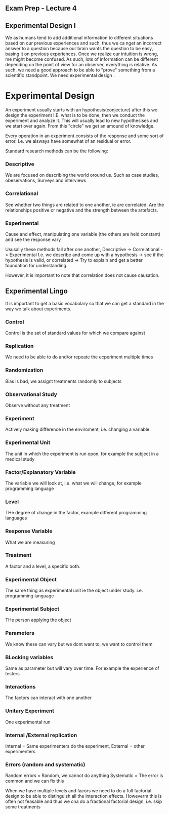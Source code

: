 Exam Prep - Lecture 4
---
## Experimental Design I 
We as humans tend to add additional information to different situations based on our previous experiences and such, thus we ca nget an incorrect answer to a question because our brain wants the question to be easy, basing it on previous experiences. Once we realize our intuition is wrong, me might become confused. As such, lots of information can be different depending on the point of view for an observer, everything is relative. As such, we need a good approach to be able to "prove" something from a scientific standpoint. We need experimental design .

# Experimental Design 
An experiment usually starts with an hypothesis(conjecture) after this we design the experiment I.E. what is to be done, then we conduct the experiment and analyze it. This will usually lead to new hypothesises and we start over again. From this "circle" we get an amound of knowledge. 

Every operation in an experiment consists of the response and some sort of error. I.e. we alsways have somewhat of an residual or error. 

Standard research methods can be the following: 

### Descriptive
We are focused on describing the world oround us. Such as case studies, obeservations, Surveys and interviews 

### Correlational 
See whether two things are related to one another, ie are correlated. Are the relationships positive or negative and the strength between the artefacts. 

### Experimental 
Cause and effect, manipulating one variable (the others are held constant) and see the response vary 


Ususally these methods fall after one another, Descriptive -> Correlational -> Experimental
I.e. we describe and come up with a hypothesis -> see if the hypothesis is valid, or correlated -> Try to explain and get a better foundation for understanding.

However, it is important to note that correlation does not cause causation. 


## Experimental Lingo
It is important to get a basic vocabulary so that we can get a standard in the way we talk about experiments.

### Control
Control is the set of standard values for which we compare against
### Replication 
We need to be able to do and/or repeate the ecperiment multiple times

### Randomization 
Bias is bad, we assignt treatments randomly to subjects

### Observational Study
Observe without any treatment

### Experiment
Actively making difference in the enviroment, i.e. changing a variable.

### Experimental Unit
The unit in which the experiment is run opon, for example the subject in a medical study 

### Factor/Explanatory Variable
The variable we will look at, i.e. what we will change, for example programming language

### Level
THe degree of change in the factor, example different programming languages

### Response Variable
What we are measuring

### Treatment 
A factor and a level, a specific both.

### Experimental Object 
The same thing as experimental unit ie the object under study. i.e. programming language

### Experimental Subject
THe person applying the object 

### Parameters
We know these can vary but we dont want to, we want to control them
### BLocking variables
Same as parameter but will vary over time. For example the experience of testers

### Interactions
The factors can interact with one another

### Unitary Experiment 
One experimental run

### Internal /External replication
Internal = Same experimenters do the experiment, External = other experimenters

### Errors (random and systematic)
Random errors = Random, we cannot do anything
Systematic = The error is common and we can fix this

When we have multiple levels and facors we need to do a full factorial design to be able to distinguish all the interaction effects. Howeverm this is often not feasable and thus we cna do a fractional factorial design, i.e. skip some treatments